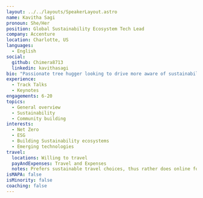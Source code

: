 ```yaml
---
layout: ../../layouts/SpeakerLayout.astro
name: Kavitha Sagi
pronoun: She/Her
position: Global Sustainability Ecosystem Tech Lead
company: Accenture
location: Charlotte, US
languages:
  - English
social:
  github: Chimera8713
  linkedin: kavithasagi
bio: "Passionate tree hugger looking to drive more aware of sustainability concepts in the business world. I love to teach in general and especially love to introduce green software concepts to people that otherwise wouldn't take them into account. As part of SDG goal #17, I believe it’s paramount to establish partnerships to grow sustainability value proposition, develop differentiated offerings and drive meaningful change that is good for the planet and the bottom line."
experience:
  - Track Talks
  - Keynotes
engagements: 6-20
topics:
  - General overview
  - Sustainability
  - Community building
interests:
  - Net Zero
  - ESG
  - Building Sustainability ecosystems
  - Emerging technologies
travel:
  locations: Willing to travel
  payAndExpenses: Travel and Expenses
  notes: Prefers sustainable travel choices, thus rather does online for engagements outside of North America
isMAPA: false
isMinority: false
coaching: false
---
```

